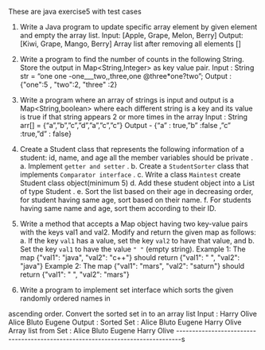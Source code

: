 These are java exercise5 with test cases
1. Write a Java program to update specific array element by given element and empty the array list.
Input: [Apple, Grape, Melon, Berry]
Output: [Kiwi, Grape, Mango, Berry]
Array list after removing all elements []

2. Write a program to find the number of counts in the following String. Store the output in
Map<String,Integer> as key value pair.
Input : String str = “one one -one___two,,three,one @three*one?two”;
Output : {"one":5 , "two":2, "three" :2}

3. Write a program where an array of strings is input and output is a Map<String,boolean> where
each different string is a key and its value is true if that string appears 2 or more times in the array
Input : String arr[] = {“a”,”b”,”c”,”d”,”a”,”c”,”c”}
Output - {“a” : true,”b” :false ,”c” :true,”d” : false}

4. Create a Student class that represents the following information of a student: id, name, and age
all the member variables should be private .
a. Implement `getter and setter` .
b. Create a `StudentSorter` class that implements `Comparator interface` .
c. Write a class `Maintest` create Student class object(minimum 5)
d. Add these student object into a List of type Student .
e. Sort the list based on their age in decreasing order, for student having
same age, sort based on their name.
f. For students having same name and age, sort them according to their ID.
5. Write a method that accepts a Map object having two key-value pairs with the keys val1 and val2.
Modify and return the given map as follows:
a. If the key `val1` has a value, set the key `val2` to have that value, and
b. Set the key `val1` to have the value `" "` (empty string).
Example 1:
The map {"val1": "java", "val2": "c++"} should return {"val1": " ", "val2":
"java"}
Example 2:
The map {"val1": "mars", "val2": "saturn"} should return {"val1": " ", "val2":
"mars"}

6. Write a program to implement set interface which sorts the given randomly ordered names in

ascending order. Convert the sorted set in to an array list
Input : Harry Olive Alice Bluto Eugene
Output :
Sorted Set : Alice Bluto Eugene Harry Olive
Array list from Set : Alice Bluto Eugene Harry Olive
-------------------------------------------------------------------------------s

